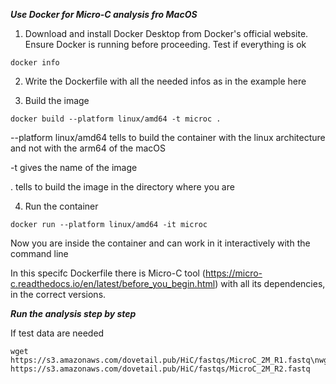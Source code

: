 ***Use Docker for Micro-C analysis fro MacOS***

1. Download and install Docker Desktop from Docker's official website. Ensure Docker is running before proceeding.
Test if everything is ok
```
docker info
```
2. Write the Dockerfile with all the needed infos as in the example here

3. Build the image
```
docker build --platform linux/amd64 -t microc .
```
--platform linux/amd64 tells to build the container with the linux architecture and not with the arm64 of the macOS

-t gives the name of the image

. tells to build the image in the directory where you are

4. Run the container
```
docker run --platform linux/amd64 -it microc
``` 
Now you are inside the container and can work in it interactively with the command line

In this specifc Dockerfile there is Micro-C tool (https://micro-c.readthedocs.io/en/latest/before_you_begin.html) with all its dependencies, in the correct versions. 

***Run the analysis step by step***

If test data are needed
```
wget https://s3.amazonaws.com/dovetail.pub/HiC/fastqs/MicroC_2M_R1.fastq\nwget https://s3.amazonaws.com/dovetail.pub/HiC/fastqs/MicroC_2M_R2.fastq
```
